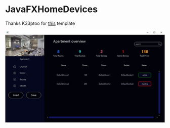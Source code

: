 # JavaFXHomeDevices
Thanks K33ptoo for [this](https://github.com/k33ptoo/RestaurantMgtSampleUI) template

![interface image](https://github.com/Vitallek/JavaFXHomeDevices/blob/main/imgs/homedevices.jpg)
